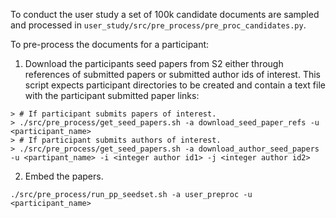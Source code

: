 To conduct the user study a set of 100k candidate documents are sampled and processed in `user_study/src/pre_process/pre_proc_candidates.py`.

To pre-process the documents for a participant:

1. Download the participants seed papers from S2 either through references of submitted papers or submitted author ids of interest. This script expects participant directories to be created and contain a text file with the participant submitted paper links:
```commandline
> # If participant submits papers of interest.
> ./src/pre_process/get_seed_papers.sh -a download_seed_paper_refs -u <participant_name>
> # If participant submits authors of interest.
> ./src/pre_process/get_seed_papers.sh -a download_author_seed_papers -u <partipant_name> -i <integer author id1> -j <integer author id2>
```

2. Embed the papers.

```commandline
./src/pre_process/run_pp_seedset.sh -a user_preproc -u <participant_name>
```

